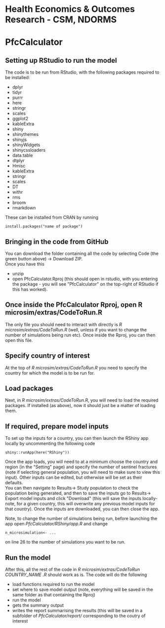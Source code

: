 # Health Economics & Outcomes Research - CSM, NDORMS

# PfcCalculator

## Setting up RStudio to run the model
The code is to be run from RStudio, with the following packages required to be installed:
- dplyr  
- tidyr  
- purrr  
- here  
- stringr  
- scales  
- ggplot2  
- kableExtra  
- shiny  
- shinythemes  
- shinyjs  
- shinyWidgets  
- shinycssloaders  
- data.table  
- dtplyr  
- Hmisc  
- kableExtra  
- stringr  
- scales  
- DT  
- withr   
- rms  
- broom  
- rmarkdown  

These can be installed from CRAN by running 
```
install.packages("name of package")
```

## Bringing in the code from GitHub  
You can download the folder containing all the code by selecting Code (the green button above) -> Download ZIP.  
Once you have this  
- unzip  
- open PfcCalculator.Rproj (this should open in rstudio, with you entering the package - you will see "PfcCalculator" on the top-right of RStudio if this has worked).  

## Once inside the PfcCalculator Rproj, open R microsim/extras/CodeToRun.R
The only file you should need to interact with directly is *R microsim/extras/CodeToRun.R* (well, unless if you want to change the number of simulations being run etc). Once inside the Rproj, you can then open this file. 

## Specify country of interest 
At the top of *R microsim/extras/CodeToRun.R* you need to specify the country for which the model is to be run for.  

## Load packages 
Next, in *R microsim/extras/CodeToRun.R*, you will need to load the required packages. If installed (as above), now it should just be a matter of loading them.   

## If required, prepare model inputs  
To set up the inputs for a country, you can then launch the RShiny app locally by uncommenting the following code  
```
shiny::runApp(here("RShiny"))
```
Once the app loads, you will need to at a minimum choose the country and region (in the "Setting" page) and specify the number of sentinel fractures (note if selecting general population, you will need to make sure to view this input). Other inputs can be edited, but otherwise will be set as their defaults.  
You can then navigate to Results-> Study population to check the population being generated, and then to save the inputs go to Results-> Export model inputs and click "Download" (this will save the inputs locally- note, for a given country, this will overwrite any previous model inputs for that country).
Once the inputs are downloaded, you can then close the app.  

Note, to change the number of simulations being run, before launching the app open *PfcCalculator/RShiny/app.R* and change 
```
n_microsimulation<- ...
```
on line 26 to the number of simulations you want to be run.   

## Run the model
After this, all the rest of the code in *R microsim/extras/CodeToRun COUNTRY_NAME .R* should work as is. The code will do the following  
- load functions required to run the model  
- set where to save model output (note, everything will be saved in the same folder as that containing the Rproj)  
- run the model 
- gets the summary output 
- writes the report summarising the results (this will be saved in a subfolder of *PfcCalculator/report/* corresponding to the coutry of interest  